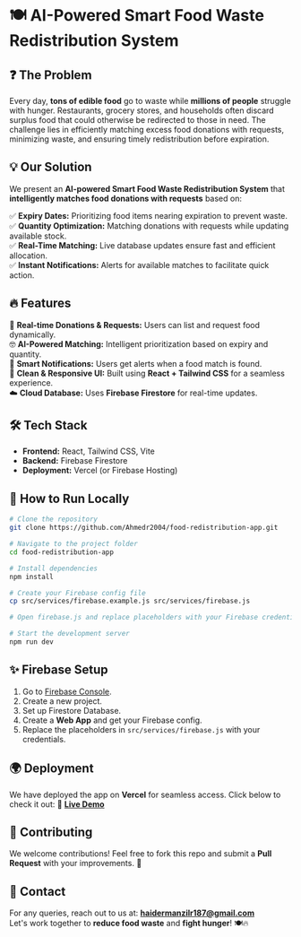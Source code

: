 # 🍽️ AI-Powered Smart Food Waste Redistribution System

## ❓ The Problem
Every day, **tons of edible food** go to waste while **millions of people** struggle with hunger. Restaurants, grocery stores, and households often discard surplus food that could otherwise be redirected to those in need. The challenge lies in efficiently matching excess food donations with requests, minimizing waste, and ensuring timely redistribution before expiration.

## 💡 Our Solution
We present an **AI-powered Smart Food Waste Redistribution System** that **intelligently matches food donations with requests** based on:

✅ **Expiry Dates:** Prioritizing food items nearing expiration to prevent waste.  
✅ **Quantity Optimization:** Matching donations with requests while updating available stock.  
✅ **Real-Time Matching:** Live database updates ensure fast and efficient allocation.  
✅ **Instant Notifications:** Alerts for available matches to facilitate quick action.  

## 🔥 Features
🚀 **Real-time Donations & Requests:** Users can list and request food dynamically.  
🤓 **AI-Powered Matching:** Intelligent prioritization based on expiry and quantity.  
📢 **Smart Notifications:** Users get alerts when a food match is found.  
🎨 **Clean & Responsive UI:** Built using **React + Tailwind CSS** for a seamless experience.  
☁️ **Cloud Database:** Uses **Firebase Firestore** for real-time updates.  

## 🛠️ Tech Stack
- **Frontend:** React, Tailwind CSS, Vite  
- **Backend:** Firebase Firestore  
- **Deployment:** Vercel (or Firebase Hosting)  

## 🚀 How to Run Locally
```bash
# Clone the repository
git clone https://github.com/Ahmedr2004/food-redistribution-app.git

# Navigate to the project folder
cd food-redistribution-app

# Install dependencies
npm install

# Create your Firebase config file
cp src/services/firebase.example.js src/services/firebase.js

# Open firebase.js and replace placeholders with your Firebase credentials

# Start the development server
npm run dev
```

## ✨ Firebase Setup
1. Go to [Firebase Console](https://console.firebase.google.com/).
2. Create a new project.
3. Set up Firestore Database.
4. Create a **Web App** and get your Firebase config.
5. Replace the placeholders in `src/services/firebase.js` with your credentials.

## 🌍 Deployment
We have deployed the app on **Vercel** for seamless access. Click below to check it out:
🔗 **[Live Demo](https://your-deployed-url.vercel.app/)**

## 🤝 Contributing
We welcome contributions! Feel free to fork this repo and submit a **Pull Request** with your improvements. 🚀

## 💎 Contact
For any queries, reach out to us at: **haidermanzilr187@gmail.com**  
Let's work together to **reduce food waste** and **fight hunger**! 🍽️🔥

